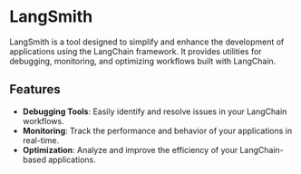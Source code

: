 # LangSmith

LangSmith is a tool designed to simplify and enhance the development of applications using the LangChain framework. It provides utilities for debugging, monitoring, and optimizing workflows built with LangChain.

## Features

- **Debugging Tools**: Easily identify and resolve issues in your LangChain workflows.
- **Monitoring**: Track the performance and behavior of your applications in real-time.
- **Optimization**: Analyze and improve the efficiency of your LangChain-based applications.

